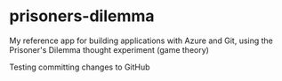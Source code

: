 # prisoners-dilemma
My reference app for building applications with Azure and Git, using the Prisoner's Dilemma thought experiment (game theory)

Testing committing changes to GitHub